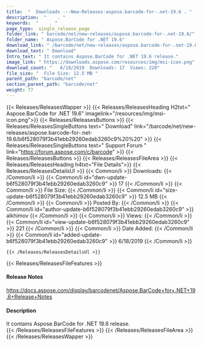```yaml
---
title:  "  Downloads ---New-Releases-aspose.barcode-for-.net-19.6 . " 
description:  "    . " 
keywords:  "    . " 
page_type:  single_release_page
folder_link: " barcode/net/new-releases/aspose.barcode-for-.net-19.6/"
folder_name: " Aspose.BarCode for .NET 19.6"
download_link: " /barcode/net/new-releases/aspose.barcode-for-.net-19.6/b6f528079f3b41ebb29260edab3260c9"
download_text: " Download"
Intro_text: " It contains Aspose.BarCode for .NET 19.6 release."
image_link: " https://downloads.aspose.com/resources/img/msi-icon.png"
download_count: "   6/18/2019  Downloads: 17  Views: 220"
file_size: "  File Size: 12.5 MB "
parent_path: "barcode/net"
section_parent_path: "barcode/net"
weight: 77 
---
```


{{< Releases/ReleasesWapper >}}
  {{< Releases/ReleasesHeading H2txt=" Aspose.BarCode for .NET 19.6" imagelink="/resources/img/msi-icon.png">}}
  {{< Releases/ReleasesButtons >}}
    {{< Releases/ReleasesSingleButtons text=" Download" link="/barcode/net/new-releases/aspose.barcode-for-.net-19.6/b6f528079f3b41ebb29260edab3260c9%20%20" >}}
    {{< Releases/ReleasesSingleButtons text=" Support Forum " link="https://forum.aspose.com/c/barcode" >}}
  {{< Releases/ReleasesButtons >}}
  {{< Releases/ReleasesFileArea >}}
    {{< Releases/ReleasesHeading h4txt="File Details">}}
    {{< Releases/ReleasesDetailsUl >}}
            {{< Common/li  >}} Downloads: {{< /Common/li >}} 
      {{< Common/li id="dwn-update-b6f528079f3b41ebb29260edab3260c9" >}} 17 {{< /Common/li >}} 
      {{< Common/li  >}} File Size: {{< /Common/li >}} 
      {{< Common/li id="size-update-b6f528079f3b41ebb29260edab3260c9" >}} 12.5 MB {{< /Common/li >}} 
      {{< Common/li  >}} Posted By: {{< /Common/li >}} 
      {{< Common/li id="author-update-b6f528079f3b41ebb29260edab3260c9" >}} alkhimov {{< /Common/li >}} 
      {{< Common/li  >}} Views: {{< /Common/li >}} 
      {{< Common/li id="view-update-b6f528079f3b41ebb29260edab3260c9" >}} 221 {{< /Common/li >}} 
      {{< Common/li  >}} Date Added: {{< /Common/li >}} 
      {{< Common/li id="added-update-b6f528079f3b41ebb29260edab3260c9" >}} 6/18/2019 {{< /Common/li >}} 

    {{< /Releases/ReleasesDetailsUl >}}

  {{< Releases/ReleasesFileFeatures >}}
      <h4>Release Notes</h4><div><a href="https://docs.aspose.com/display/barcodenet/Aspose.BarCode+for+.NET+19.6+Release+Notes">https://docs.aspose.com/display/barcodenet/Aspose.BarCode+for+.NET+19.6+Release+Notes</a></div><h4>Description</h4><div class="HTMLDescription">It contains Aspose.BarCode for .NET 19.6 release.</div>
  {{< /Releases/ReleasesFileFeatures >}}
 {{< /Releases/ReleasesFileArea >}}
{{< /Releases/ReleasesWapper >}}


